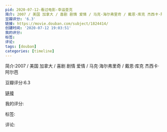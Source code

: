 ```yaml
---
pid: 2020-07-12-看过电影-幸运查克
简介: 2007 / 美国 加拿大 / 喜剧 剧情 爱情 / 马克·海尔弗里奇 / 戴恩·库克 杰西卡·阿尔芭
豆瓣评分: '6.3'
链接: https://movie.douban.com/subject/1824414/
创建时间: '2020-07-12 19:03:51'
我的评分:
标签:
评论:
tags: [douban]
categories: [timeline]
---
```

简介:2007 / 美国 加拿大 / 喜剧 剧情 爱情 / 马克·海尔弗里奇 / 戴恩·库克 杰西卡·阿尔芭

豆瓣评分:6.3

[链接](https://movie.douban.com/subject/1824414/)

我的评分:

标签:

评论:

